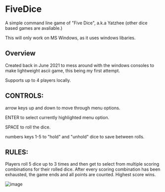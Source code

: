 # FiveDice
 A simple command line game of "Five Dice", a.k.a Yatzhee (other dice based games are avaliable.)
 
 This will only work on MS Windows, as it uses windows libaries.

## Overview
Created back in June 2021 to mess around with the windows consoles to make lightweight ascii game, this being my first attempt.

Supports up to 4 players locally.

## CONTROLS:

arrow keys up and down to move through menu options.

ENTER to select currently highlighted menu option.

SPACE to roll the dice.

numbers keys 1-5 to "hold" and "unhold" dice to save between rolls.

## RULES:

Players roll 5 dice up to 3 times and then get to select from multiple scoring combinations for their rolled dice. After every scoring combination has been exhausted, the game ends and all points are counted. Highest score wins.

![image](https://user-images.githubusercontent.com/57671477/161688932-d7caa398-2cac-4197-8d53-06f26a3699a8.png)
